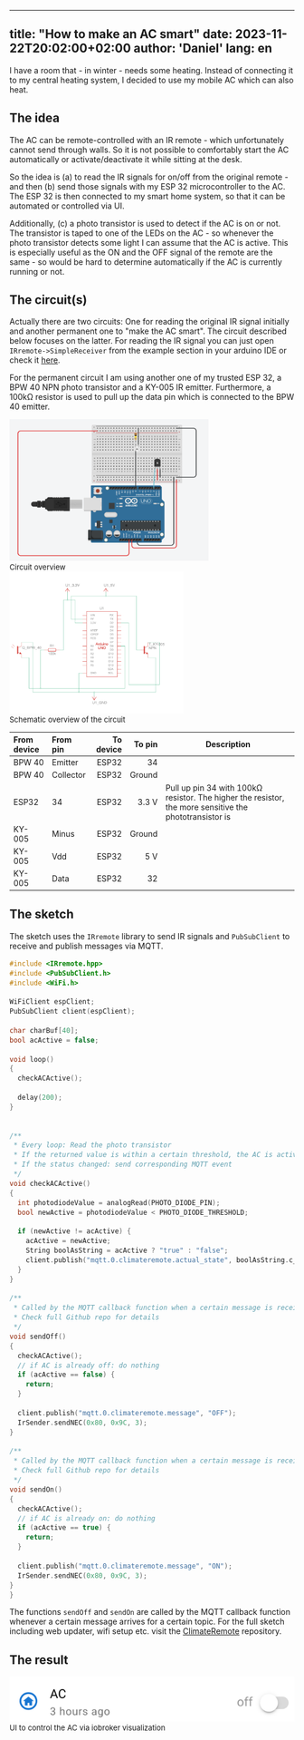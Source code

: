

---
title: "How to make an AC smart"
date: 2023-11-22T20:02:00+02:00
author: 'Daniel'
lang: en
---
I have a room that - in winter - needs some heating. Instead of connecting it to my central heating system,
I decided to use my mobile AC which can also heat.  
<!--more-->

## The idea
The AC can be remote-controlled with an IR remote - which unfortunately cannot send through walls. So it is not possible to comfortably start the AC automatically or activate/deactivate it while sitting at the desk. 

So the idea is (a) to read the IR signals for on/off from the original remote - and then (b) send those signals with my ESP 32 microcontroller to the AC. The ESP 32 is then connected to my smart home system, so that it can be automated or controlled via UI.

Additionally, (c) a photo transistor is used to detect if the AC is on or not. The transistor is taped to one of the LEDs on the AC - so whenever the photo transistor detects some light I can assume that the AC is active. This is especially useful as the ON and the OFF signal of the remote are the same - so would be hard to determine automatically if the AC is currently running or not. 

## The circuit(s)
Actually there are two circuits: One for reading the original IR signal initially and another permanent one to "make the AC smart". The circuit described below focuses on the latter. For reading the IR signal you can just open `IRremote->SimpleReceiver` from the example section in your arduino IDE or check it [here](https://github.com/Arduino-IRremote/Arduino-IRremote/blob/master/examples/SimpleReceiver/SimpleReceiver.ino).   

For the permanent circuit I am using another one of my trusted ESP 32, a BPW 40 NPN photo transistor and a KY-005 IR emitter. Furthermore, a
100kΩ resistor is used to pull up the data pin which is connected to the BPW 40 emitter. 

<div class="gallery-grid">

<div class="gallery-grid" style="">
<figure style="font-size:small;margin:auto">
  <img src="/images/climatecontrol/circuit.png" style="height:250px">
  <figcaption>Circuit overview</figcaption>
</figure>
</div>

<div class="gallery-grid" style="">
<figure style="font-size:small;margin:auto">
  <img src="/images/climatecontrol/circuit2.png" style="height:250px">
  <figcaption>Schematic overview of the circuit</figcaption>
</figure>
</div>

</div>

| From device | From pin  | To device | To pin | Description                                                                                            |
|:------------|:----------|----------:|-------:|--------------------------------------------------------------------------------------------------------|
| BPW 40      | Emitter   |     ESP32 |     34 |                                                                                                        |
| BPW 40      | Collector |     ESP32 | Ground |                                                                                                        |
| ESP32       | 34        |     ESP32 |  3.3 V | Pull up pin 34 with 100kΩ resistor. The higher the resistor, the more sensitive the phototransistor is |
| KY-005      | Minus     |     ESP32 | Ground |                                                                                                        |
| KY-005      | Vdd       |     ESP32 |    5 V |                                                                                                        |
| KY-005      | Data      |     ESP32 |     32 |                                                                                                        |

## The sketch
The sketch uses the `IRremote` library to send IR signals and `PubSubClient` to receive and publish messages via MQTT.

```c
#include <IRremote.hpp>
#include <PubSubClient.h>
#include <WiFi.h>

WiFiClient espClient;
PubSubClient client(espClient);

char charBuf[40];
bool acActive = false;

void loop()
{
  checkACActive();
  
  delay(200);
}


/**
 * Every loop: Read the photo transistor
 * If the returned value is within a certain threshold, the AC is active
 * If the status changed: send corresponding MQTT event 
 */
void checkACActive()
{
  int photodiodeValue = analogRead(PHOTO_DIODE_PIN);
  bool newActive = photodiodeValue < PHOTO_DIODE_THRESHOLD;

  if (newActive != acActive) {
    acActive = newActive;
    String boolAsString = acActive ? "true" : "false";
    client.publish("mqtt.0.climateremote.actual_state", boolAsString.c_str());
  }
}

/**
 * Called by the MQTT callback function when a certain message is received
 * Check full Github repo for details
 */
void sendOff()
{
  checkACActive();
  // if AC is already off: do nothing
  if (acActive == false) {
    return;
  }

  client.publish("mqtt.0.climateremote.message", "OFF");
  IrSender.sendNEC(0x80, 0x9C, 3);
}

/**
 * Called by the MQTT callback function when a certain message is received
 * Check full Github repo for details
 */
void sendOn()
{
  checkACActive();
  // if AC is already on: do nothing
  if (acActive == true) {
    return;
  }

  client.publish("mqtt.0.climateremote.message", "ON");
  IrSender.sendNEC(0x80, 0x9C, 3);
}
}
```
The functions `sendOff` and `sendOn` are called by the MQTT callback function whenever a certain message arrives for a certain topic. For the full sketch including web updater, wifi setup etc. visit the [ClimateRemote](https://github.com/dnoegel/ClimateRemote) repository.

## The result

<div class="gallery-grid" style="">
<figure style="font-size:small;margin:auto">
  <img src="/images/climatecontrol/vis.png">
  <figcaption>UI to control the AC via iobroker visualization</figcaption>
</figure>
</div>
